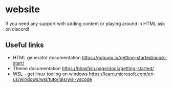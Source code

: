 # website

If you need any support with adding content or playing around in HTML ask on discord!

## Useful links

- HTML generator documentation https://gohugo.io/getting-started/quick-start/
- Theme documentation https://blowfish.page/docs/getting-started/
- WSL - get linux tooling on windows https://learn.microsoft.com/en-us/windows/wsl/tutorials/wsl-vscode
